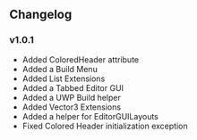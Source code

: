 ## Changelog
### v1.0.1
- Added ColoredHeader attribute
- Added a Build Menu
- Added List Extensions
- Added a Tabbed Editor GUI
- Added a UWP Build helper
- Added Vector3 Extensions
- Added a helper for EditorGUILayouts
- Fixed Colored Header initialization exception